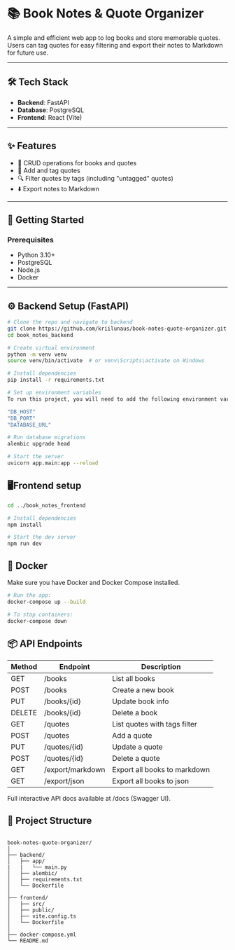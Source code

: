 # 📚 Book Notes & Quote Organizer

A simple and efficient web app to log books and store memorable quotes. Users can tag quotes for easy filtering and export their notes to Markdown for future use.

---

## 🛠 Tech Stack

- **Backend**: FastAPI  
- **Database**: PostgreSQL  
- **Frontend**: React (Vite)  

---

## ✨ Features

- 📖 CRUD operations for books and quotes 
- 📝 Add and tag quotes  
- 🔍 Filter quotes by tags (including "untagged" quotes)  
- ⬇️ Export notes to Markdown  

---

## 🚀 Getting Started

### Prerequisites

- Python 3.10+
- PostgreSQL
- Node.js 
- Docker 

---

## ⚙️ Backend Setup (FastAPI)

```bash
# Clone the repo and navigate to backend
git clone https://github.com/kriilunaus/book-notes-quote-organizer.git
cd book_notes_backend

# Create virtual environment
python -m venv venv
source venv/bin/activate  # or venv\Scripts\activate on Windows

# Install dependencies
pip install -r requirements.txt

# Set up environment variables
To run this project, you will need to add the following environment variables to your .env file

"DB_HOST"
"DB_PORT"
"DATABASE_URL"

# Run database migrations
alembic upgrade head

# Start the server
uvicorn app.main:app --reload

```

## 🖥️Frontend setup

```bash
cd ../book_notes_frontend

# Install dependencies
npm install

# Start the dev server
npm run dev
```

## 🐳 Docker

Make sure you have Docker and Docker Compose installed.


```bash
# Run the app:
docker-compose up --build

# To stop containers:
docker-compose down
```

## 📦 API Endpoints

| Method | Endpoint         | Description                  |
| ------ | ---------------- | ---------------------------- |
| GET    | /books           | List all books               |
| POST   | /books           | Create a new book            |
| PUT    | /books/{id}      | Update book info             |
| DELETE | /books/{id}      | Delete a book                |
| GET    | /quotes          | List quotes with tags filter |
| POST   | /quotes          | Add a quote                  |
| PUT    | /quotes/{id}     | Update a quote               |
| POST   | /quotes/{id}     | Delete a quote               |
| GET    | /export/markdown | Export all books to markdown |
| GET    | /export/json     | Export all books to json     |
 
Full interactive API docs available at /docs (Swagger UI).


## 📂 Project Structure

```arduino

book-notes-quote-organizer/
│
├── backend/
│   ├── app/  
|   |   └── main.py
│   ├── alembic/
│   ├── requirements.txt
│   └── Dockerfile
│
├── frontend/
│   ├── src/
│   ├── public/
│   ├── vite.config.ts
│   └── Dockerfile
│
├── docker-compose.yml
└── README.md
